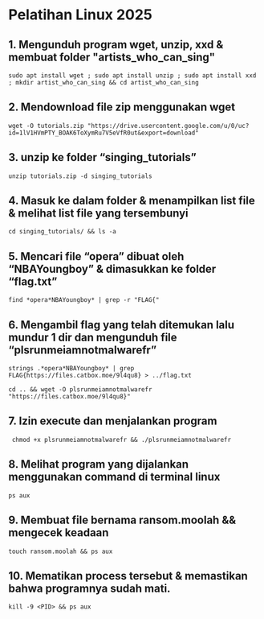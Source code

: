 # Pelatihan Linux 2025

## 1. Mengunduh program wget, unzip, xxd & membuat folder "artists_who_can_sing"
```
sudo apt install wget ; sudo apt install unzip ; sudo apt install xxd ; mkdir artist_who_can_sing && cd artist_who_can_sing
```

## 2. Mendownload file zip menggunakan wget
```
wget -O tutorials.zip "https://drive.usercontent.google.com/u/0/uc?id=1lV1HVmPTY_BOAK6ToXymRu7V5eVfR0ut&export=download"
```
## 3. unzip ke folder “singing_tutorials”
```
unzip tutorials.zip -d singing_tutorials
```
## 4. Masuk ke dalam folder & menampilkan list file & melihat list file yang tersembunyi
```
cd singing_tutorials/ && ls -a
```
## 5. Mencari file “opera” dibuat oleh “NBAYoungboy” & dimasukkan ke folder “flag.txt”
```
find *opera*NBAYoungboy* | grep -r "FLAG{"
```
## 6. Mengambil flag yang telah ditemukan lalu mundur 1 dir dan mengunduh file “plsrunmeiamnotmalwarefr”
```
strings .*opera*NBAYoungboy* | grep FLAG{https://files.catbox.moe/9l4qu8} > ../flag.txt
```
```
cd .. && wget -O plsrunmeiamnotmalwarefr "https://files.catbox.moe/9l4qu8}"
```
## 7. Izin execute dan menjalankan program
```
 chmod +x plsrunmeiamnotmalwarefr && ./plsrunmeiamnotmalwarefr
```
## 8. Melihat program yang dijalankan menggunakan command di terminal linux
```
ps aux
```
## 9. Membuat file bernama ransom.moolah && mengecek keadaan
```
touch ransom.moolah && ps aux
```
## 10. Mematikan process tersebut & memastikan bahwa programnya sudah mati.
```
kill -9 <PID> && ps aux
```
